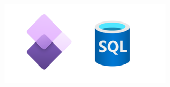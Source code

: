 <img src="https://github.com/janusvrensburg/ms-d365-fo/blob/276e9bae3ffc80954f5579695ac664fce1604e3a/ms-d365_fo.drawio.svg">

